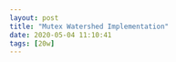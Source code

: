 ```yaml
---
layout: post
title: "Mutex Watershed Implementation"
date: 2020-05-04 11:10:41
tags: [20w]
---
```


<script src="https://gist.github.com/yuliwu/7b1e05952a0653d7877761d9eec3a200.js"></script>
